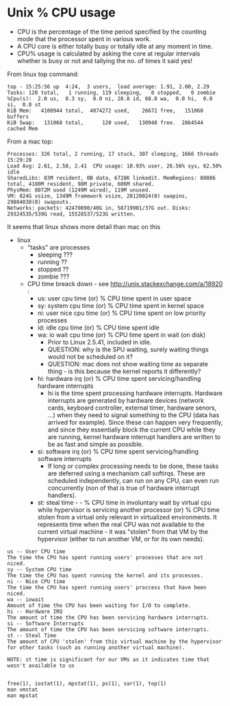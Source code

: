 # Unix % CPU usage

- CPU is the percentage of the time period specified by the counting mode that
  the processor spent in various work.
- A CPU core is either totally busy or totally idle at any moment in time.
- CPU% usage is calculated by asking the core at regular intervals whether is
  busy or not and tallying the no. of times it said yes!

From linux top command:

```
top - 15:25:56 up  4:24,  3 users,  load average: 1.91, 2.00, 2.29
Tasks: 120 total,   1 running, 119 sleeping,   0 stopped,   0 zombie
%Cpu(s):  2.0 us,  0.3 sy,  0.0 ni, 28.8 id, 68.8 wa,  0.0 hi,  0.0 si,  0.0 st
KiB Mem:   4100944 total,  4074272 used,    26672 free,   151060 buffers
KiB Swap:   131068 total,      120 used,   130948 free.  2864544 cached Mem
```

From a mac top:

```
Processes: 326 total, 2 running, 17 stuck, 307 sleeping, 1666 threads                                        15:29:28
Load Avg: 2.61, 2.58, 2.41  CPU usage: 10.93% user, 26.56% sys, 62.50% idle
SharedLibs: 83M resident, 0B data, 6728K linkedit. MemRegions: 80086 total, 4180M resident, 98M private, 606M shared.
PhysMem: 8072M used (1249M wired), 119M unused.
VM: 824G vsize, 1349M framework vsize, 28120024(0) swapins, 29804030(0) swapouts.
Networks: packets: 42470890/40G in, 58719901/37G out. Disks: 29324535/539G read, 15528537/523G written.
```

It seems that linux shows more detail than mac on this

- linux
    - "tasks" are processes
        - sleeping ???
        - running ??
        - stopped ??
        - zombie ???
    - CPU time breack down - see http://unix.stackexchange.com/a/18920 :
        - us: user cpu time (or) % CPU time spent in user space
        - sy: system cpu time (or) % CPU time spent in kernel space
        - ni: user nice cpu time (or) % CPU time spent on low priority processes
        - id: idle cpu time (or) % CPU time spent idle
        - wa: io wait cpu time (or) % CPU time spent in wait (on disk)
            - Prior to Linux 2.5.41, included in idle.
            - QUESTION: why is the SPU waiting, surely waiting things would not
              be scheduled on it?
            - QUESTION: mac does not show waiting time as separate thing - is
              this because the kernel reports it differently?
        - hi: hardware irq (or) % CPU time spent servicing/handling hardware
          interrupts
            - hi is the time spent processing hardware interrupts. Hardware
              interrupts are generated by hardware devices (network cards,
              keyboard controller, external timer, hardware senors, ...) when
              they need to signal something to the CPU (data has arrived for
              example). Since these can happen very frequently, and since they
              essentially block the current CPU while they are running, kernel
              hardware interrupt handlers are written to be as fast and simple
              as possible.
        - si: software irq (or) % CPU time spent servicing/handling software
          interrupts
            - If long or complex processing needs to be done, these tasks are
              deferred using a mechanism call softirqs. These are scheduled
              independently, can run on any CPU, can even run concurrently (non
              of that is true of hardware interrupt handlers).
        - st: steal time - - % CPU time in involuntary wait by virtual cpu while
          hypervisor is servicing another processor (or) % CPU time stolen from
          a virtual only relevant in virtualized environments. It represents
          time when the real CPU was not available to the current virtual
          machine - it was "stolen" from that VM by the hypervisor (either to
          run another VM, or for its own needs).

```
us -- User CPU time
The time the CPU has spent running users' processes that are not niced.
sy -- System CPU time
The time the CPU has spent running the kernel and its processes.
ni -- Nice CPU time
The time the CPU has spent running users' proccess that have been niced.
wa -- iowait
Amount of time the CPU has been waiting for I/O to complete.
hi -- Hardware IRQ
The amount of time the CPU has been servicing hardware interrupts.
si -- Software Interrupts
The amount of time the CPU has been servicing software interrupts.
st -- Steal Time
The amount of CPU 'stolen' from this virtual machine by the hypervisor for other tasks (such as running another virtual machine).

NOTE: st time is significant for our VMs as it indicates time that wasn't available to us


free(1), iostat(1), mpstat(1), ps(1), sar(1), top(1)
man vmstat
man mpstat
```
